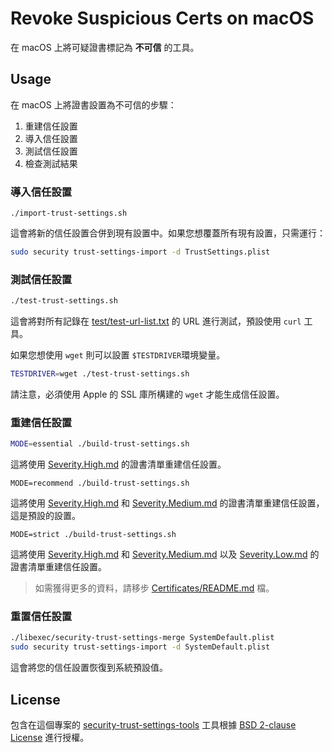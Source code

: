 # Revoke Suspicious Certs on macOS
在 macOS 上將可疑證書標記為 **不可信** 的工具。

## Usage
在 macOS 上將證書設置為不可信的步驟：
1. 重建信任設置
2. 導入信任設置
3. 測試信任設置
4. 檢查測試結果

### 導入信任設置
```
./import-trust-settings.sh
```
這會將新的信任設置合併到現有設置中。如果您想覆蓋所有現有設置，只需運行：
``` sh
sudo security trust-settings-import -d TrustSettings.plist
```

### 測試信任設置
``` sh
./test-trust-settings.sh
```
這會將對所有記錄在 [test/test-url-list.txt](test/test-url-list.txt) 的 URL 進行測試，預設使用 `curl` 工具。

如果您想使用 `wget` 則可以設置 `$TESTDRIVER`環境變量。
``` sh
TESTDRIVER=wget ./test-trust-settings.sh
```
請注意，必須使用 Apple 的 SSL 庫所構建的 `wget` 才能生成信任設置。

### 重建信任設置
``` sh
MODE=essential ./build-trust-settings.sh
```
這將使用 [Severity.High.md](../Shared/Certificates/Severity.High.md) 的證書清單重建信任設置。
```
MODE=recommend ./build-trust-settings.sh
```
這將使用 [Severity.High.md](../Shared/Certificates/Severity.High.md) 和 [Severity.Medium.md](../Shared/Certificates/Severity.Medium.md) 的證書清單重建信任設置，這是預設的設置。
```
MODE=strict ./build-trust-settings.sh
```
這將使用 [Severity.High.md](../Shared/Certificates/Severity.High.md) 和 [Severity.Medium.md](../Shared/Certificates/Severity.Medium.md) 以及 [Severity.Low.md](../Shared/Certificates/Severity.Low.md) 的證書清單重建信任設置。
> 如需獲得更多的資料，請移步 [Certificates/README.md](../Shared/Certificates/README.md) 檔。

### 重置信任設置
``` sh
./libexec/security-trust-settings-merge SystemDefault.plist
sudo security trust-settings-import -d SystemDefault.plist
```
這會將您的信任設置恢復到系統預設值。

## License
包含在這個專案的 [security-trust-settings-tools](https://github.com/ntkme/security-trust-settings-tools) 工具根據 [BSD 2-clause License](./LICENSE) 進行授權。

